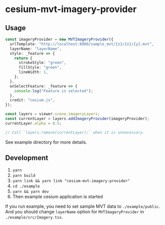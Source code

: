 # cesium-mvt-imagery-provider

## Usage

```ts
const imageryProvider = new MVTImageryProvider({
  urlTemplate: "http://localhost:8080/sample_mvt/{z}/{x}/{y}.mvt",
  layerName: "layerName",
  style: _feature => {
    return {
      strokeStyle: "green",
      fillStyle: "green",
      lineWidth: 1,
    };
  },
  onSelectFeature: _feature => {
    console.log("Feature is selected");
  },
  credit: "cesium.js",
});

const layers = viewer.scene.imageryLayers;
const currentLayer = layers.addImageryProvider(imageryProvider);
currentLayer.alpha = 0.5;

// Call `layers.remove(currentLayer);` when it is unnecessary.
```

See example directory for more details.

## Development

1. `yarn`
2. `yarn build`
3. `yarn link && yarn link "cesium-mvt-imagery-provider"`
4. `cd ./example`
5. `yarn && yarn dev`
6. Then example cesium application is started

If you run example, you need to set sample MVT data to `./example/public`.
And you should change `layerName` option for `MVTImageryProvider` in `./example/src/Imagery.tsx`.
